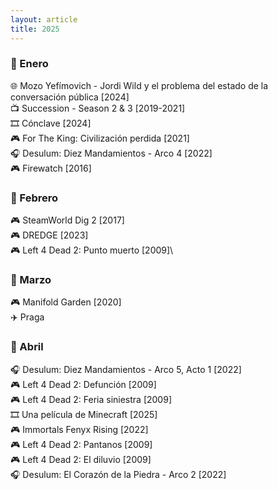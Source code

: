 ```yaml
---
layout: article
title: 2025
---
```


### 🖤 Enero

🌐 Mozo Yefímovich - Jordi Wild y el problema del estado de la conversación pública [2024]\
📺 Succession - Season 2 & 3 [2019-2021]\
🎞️ Cónclave [2024]\
🎮 For The King: Civilización perdida [2021]\
🎧 Desulum: Diez Mandamientos - Arco 4 [2022]\
🎮 Firewatch [2016]

### 🖤 Febrero

🎮 SteamWorld Dig 2 [2017]\
🎮 DREDGE [2023]\
🎮 Left 4 Dead 2: Punto muerto [2009]\

### 🖤 Marzo

🎮 Manifold Garden [2020]\
✈️ Praga 

### 🖤 Abril

🎧 Desulum: Diez Mandamientos - Arco 5, Acto 1 [2022]\
🎮 Left 4 Dead 2: Defunción [2009]\
🎮 Left 4 Dead 2: Feria siniestra [2009]\
🎞️ Una película de Minecraft [2025]\
🎮 Immortals Fenyx Rising [2022]\
🎮 Left 4 Dead 2: Pantanos [2009]\
🎮 Left 4 Dead 2: El diluvio [2009]\
🎧 Desulum: El Corazón de la Piedra - Arco 2 [2022]

